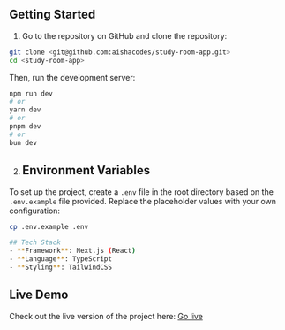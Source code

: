 ## Getting Started

1. Go to the repository on GitHub and clone the repository:

```bash
git clone <git@github.com:aishacodes/study-room-app.git>
cd <study-room-app>
```

Then, run the development server:

```bash
npm run dev
# or
yarn dev
# or
pnpm dev
# or
bun dev
```
2. ## Environment Variables

To set up the project, create a `.env` file in the root directory based on the `.env.example` file provided. Replace the placeholder values with your own configuration:

```bash
cp .env.example .env

## Tech Stack
- **Framework**: Next.js (React)
- **Language**: TypeScript
- **Styling**: TailwindCSS
```

## Live Demo

Check out the live version of the project here: [Go live](https://study-room-app-xi.vercel.app/)

